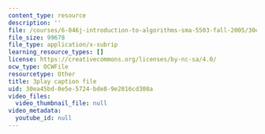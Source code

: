 ```yaml
---
content_type: resource
description: ''
file: /courses/6-046j-introduction-to-algorithms-sma-5503-fall-2005/30ea45bd0e5e5724bde89e2816cd308a_kBwUoWpeH_Q.vtt
file_size: 99678
file_type: application/x-subrip
learning_resource_types: []
license: https://creativecommons.org/licenses/by-nc-sa/4.0/
ocw_type: OCWFile
resourcetype: Other
title: 3play caption file
uid: 30ea45bd-0e5e-5724-bde8-9e2816cd308a
video_files:
  video_thumbnail_file: null
video_metadata:
  youtube_id: null
---
```

